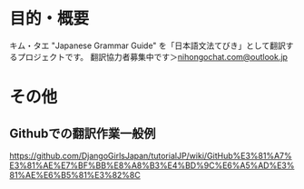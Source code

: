 # 目的・概要
キム・タエ "Japanese Grammar Guide" を「日本語文法てびき」として翻訳するプロジェクトです。
翻訳協力者募集中です＞nihongochat.com@outlook.jp

# その他

## Githubでの翻訳作業一般例
https://github.com/DjangoGirlsJapan/tutorialJP/wiki/GitHub%E3%81%A7%E3%81%AE%E7%BF%BB%E8%A8%B3%E4%BD%9C%E6%A5%AD%E3%81%AE%E6%B5%81%E3%82%8C
